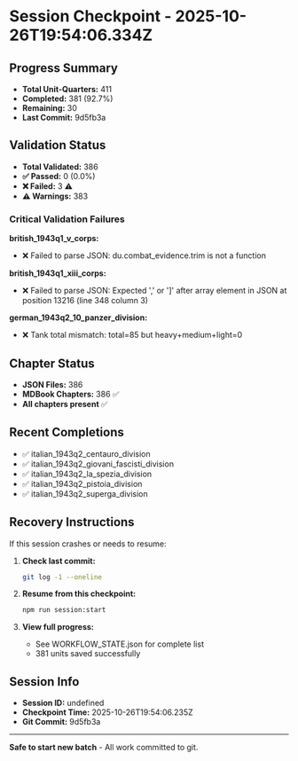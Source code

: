 # Session Checkpoint - 2025-10-26T19:54:06.334Z

## Progress Summary

- **Total Unit-Quarters:** 411
- **Completed:** 381 (92.7%)
- **Remaining:** 30
- **Last Commit:** 9d5fb3a

## Validation Status

- **Total Validated:** 386
- **✅ Passed:** 0 (0.0%)
- **❌ Failed:** 3 ⚠️
- **⚠️ Warnings:** 383

### Critical Validation Failures

**british_1943q1_v_corps:**
  - ❌ Failed to parse JSON: du.combat_evidence.trim is not a function

**british_1943q1_xiii_corps:**
  - ❌ Failed to parse JSON: Expected ',' or ']' after array element in JSON at position 13216 (line 348 column 3)

**german_1943q2_10_panzer_division:**
  - ❌ Tank total mismatch: total=85 but heavy+medium+light=0

## Chapter Status

- **JSON Files:** 386
- **MDBook Chapters:** 386 ✅
- **All chapters present** ✅

## Recent Completions

- ✅ italian_1943q2_centauro_division
- ✅ italian_1943q2_giovani_fascisti_division
- ✅ italian_1943q2_la_spezia_division
- ✅ italian_1943q2_pistoia_division
- ✅ italian_1943q2_superga_division

## Recovery Instructions

If this session crashes or needs to resume:

1. **Check last commit:**
   ```bash
   git log -1 --oneline
   ```

2. **Resume from this checkpoint:**
   ```bash
   npm run session:start
   ```

3. **View full progress:**
   - See WORKFLOW_STATE.json for complete list
   - 381 units saved successfully

## Session Info

- **Session ID:** undefined
- **Checkpoint Time:** 2025-10-26T19:54:06.235Z
- **Git Commit:** 9d5fb3a

---

**Safe to start new batch** - All work committed to git.
